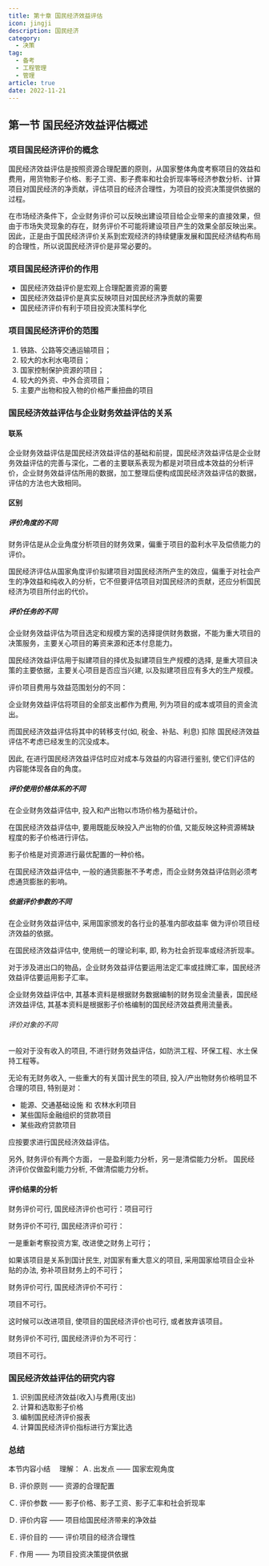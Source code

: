 ```yaml
---
title: 第十章 国民经济效益评估
icon: jingji
description: 国民经济
category:
  - 决策
tag:
  - 备考
  - 工程管理
  - 管理
article: true
date: 2022-11-21
---
```


## 第一节 国民经济效益评估概述

### 项目国民经济评价的概念

国民经济效益评估是按照资源合理配置的原则，从国家整体角度考察项目的效益和费用，用货物影子价格、影子工资、影子费率和社会折现率等经济参数分析、计算项目对国民经济的净贡献，评估项目的经济合理性，为项目的投资决策提供依据的过程。

在市场经济条件下，企业财务评价可以反映出建设项目给企业带来的直接效果，但由于市场失灵现象的存在，财务评价不可能将建设项目产生的效果全部反映出来。因此，正是由于国民经济评价关系到宏观经济的持续健康发展和国民经济结构布局的合理性，所以说国民经济评价是非常必要的。

### 项目国民经济评价的作用

+ 国民经济效益评价是宏观上合理配置资源的需要
+ 国民经济效益评价是真实反映项目对国民经济净贡献的需要
+ 国民经济评价有利于项目投资决策科学化

### 项目国民经济评价的范围

1. 铁路、公路等交通运输项目；
2. 较大的水利水电项目；
3. 国家控制保护资源的项目；
4. 较大的外资、中外合资项目；
5. 主要产出物和投入物的价格严重扭曲的项目

### 国民经济效益评估与企业财务效益评估的关系

#### 联系

企业财务效益评估是国民经济效益评估的基础和前提，国民经济效益评估是企业财务效益评估的完善与深化，二者的主要联系表现为都是对项目成本效益的分析评价，企业财务效益评估所用的数据，加工整理后便构成国民经济效益评估的数据，评估的方法也大致相同。

#### 区别

##### 评价角度的不同

财务评估是从企业角度分析项目的财务效果，偏重于项目的盈利水平及偿债能力的评价。

国民经济评估从国家角度评价拟建项目对国民经济所产生的效应，偏重于对社会产生的净效益和纯收入的分析，它不但要评估项目对国民经济的贡献，还应分析国民经济为项目所付出的代价。

##### 评价任务的不同

企业财务效益评估为项目选定和规模方案的选择提供财务数据，不能为重大项目的决策服务，主要关心项目的筹资来源和还本付息能力。

国民经济效益评估用于拟建项目的择优及拟建项目生产规模的选择, 是重大项目决策的主要依据，主要关心项目是否应当兴建, 以及拟建项目应有多大的生产规模。

评价项目费用与效益范围划分的不同：

企业财务效益评估将项目的全部支出都作为费用, 列为项目的成本或项目的资金流出。

而国民经济效益评估将其中的转移支付(如, 税金、补贴、利息) 扣除
国民经济效益评估不考虑已经发生的沉没成本。

因此, 在进行国民经济效益评估时应对成本与效益的内容进行鉴别, 使它们评估的内容能体现各自的角度。

##### 评价使用价格体系的不同

在企业财务效益评估中, 投入和产出物以市场价格为基础计价。

在国民经济效益评估中, 要用既能反映投入产出物的价值, 又能反映这种资源稀缺程度的影子价格进行评估。

影子价格是对资源进行最优配置的一种价格。

在国民经济效益评估中, 一般的通货膨胀不予考虑，而企业财务效益评估则必须考虑通货膨胀的影响。

##### 依据评价参数的不同

在企业财务效益评估中, 采用国家颁发的各行业的基准内部收益率 做为评价项目经济效益的依据。

在国民经济效益评估中, 使用统一的理论利率, 即, 称为社会折现率或经济折现率。

对于涉及进出口的物品，企业财务效益评估要运用法定汇率或挂牌汇率，国民经济效益评估要运用影子汇率。

企业财务效益评估中, 其基本资料是根据财务数据编制的财务现金流量表，国民经济效益评估, 其基本资料是根据影子价格编制的国民经济效益费用流量表。

###### 评价对象的不同

一般对于没有收入的项目, 不进行财务效益评估，如防洪工程、环保工程、水土保持工程等。

无论有无财务收入, 一些重大的有关国计民生的项目, 投入/产出物财务价格明显不合理的项目, 特别是对：

+ 能源、交通基础设施 和 农林水利项目
+ 某些国际金融组织的贷款项目
+ 某些政府贷款项目

应按要求进行国民经济效益评估。

另外, 财务评价有两个方面， 一是盈利能力分析，另一是清偿能力分析。
国民经济评价仅做盈利能力分析, 不做清偿能力分析。

#### 评价结果的分析

财务评价可行, 国民经济评价也可行：项目可行

财务评价不可行, 国民经济评价可行：

一是重新考察投资方案, 改进使之财务上可行；

如果该项目是关系到国计民生, 对国家有重大意义的项目, 采用国家给项目企业补贴的办法, 弥补项目财务上的不可行；

财务评价可行, 国民经济评价不可行：

项目不可行。

这时候可以改进项目, 使项目的国民经济评价也可行, 或者放弃该项目。

财务评价不可行, 国民经济评价为不可行：

项目不可行。

### 国民经济效益评估的研究内容
1. 识别国民经济效益(收入)与费用(支出)
2. 计算和选取影子价格
3. 编制国民经济评价报表
4. 计算国民经济评价指标进行方案比选

### 总结

本节内容小结
　理解：
Ａ. 出发点 —— 国家宏观角度

Ｂ. 评价原则 —— 资源的合理配置

Ｃ. 评价参数 —— 影子价格、影子工资、影子汇率和社会折现率

Ｄ. 评价内容 —— 项目给国民经济带来的净效益

Ｅ. 评价目的 —— 评价项目的经济合理性

Ｆ. 作用 —— 为项目投资决策提供依据






